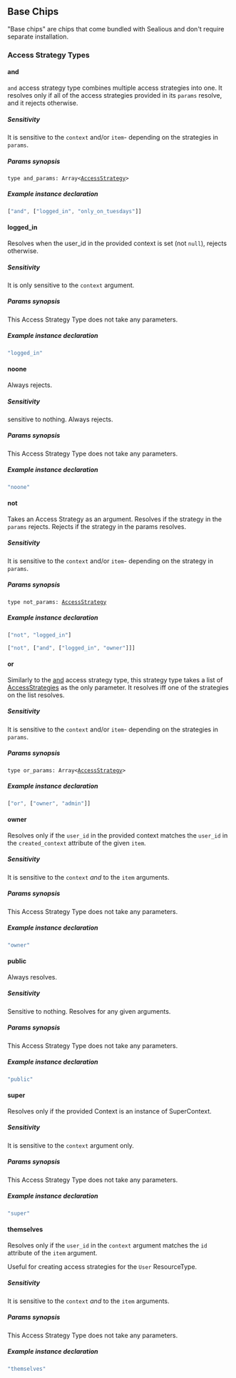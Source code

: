 ## Base Chips

"Base chips" are chips that come bundled with Sealious and don't require separate installation. 

### Access Strategy Types

#### and

`and` access strategy type combines multiple access strategies into one. It resolves only if all of the access strategies provided in its `params` resolve, and it rejects otherwise. 

##### Sensitivity

It is sensitive to the `context` and/or `item`- depending on the strategies in `params`.

##### Params synopsis 

<pre>
<code>type and_params: Array&lt;<a href="#accessstrategy">AccessStrategy</a>&gt;</code>
</pre>

##### Example instance declaration

```javascript
["and", ["logged_in", "only_on_tuesdays"]]
```

#### logged_in

Resolves when the user_id in the provided context is set (not `null`), rejects otherwise.

##### Sensitivity

It is only sensitive to the `context` argument.

##### Params synopsis

This Access Strategy Type does not take any parameters.

##### Example instance declaration

```javascript
"logged_in"
```

#### noone

Always rejects.

##### Sensitivity

sensitive to nothing. Always rejects.

##### Params synopsis

This Access Strategy Type does not take any parameters.

##### Example instance declaration

```javascript
"noone"
```

#### not

Takes an Access Strategy as an argument. Resolves if the strategy in the `params` rejects. Rejects if the strategy in the params resolves.

##### Sensitivity

It is sensitive to the `context` and/or `item`- depending on the strategy in `params`.

##### Params synopsis

<pre>
<code>type not_params: <a href="#accessstrategy">AccessStrategy</a></code>
</pre>

##### Example instance declaration

```javascript
["not", "logged_in"]
```

```javascript
["not", ["and", ["logged_in", "owner"]]]
```

#### or

Similarly to the [and](#and) access strategy type, this strategy type takes a list of [AccessStrategies](#accessstrategy) as the only parameter. It resolves iff one of the strategies on the list resolves.

##### Sensitivity

It is sensitive to the `context` and/or `item`- depending on the strategies in `params`.

##### Params synopsis 

<pre>
<code>type or_params: Array&lt;<a href="#accessstrategy">AccessStrategy</a>&gt;</code>
</pre>

##### Example instance declaration

```javascript
["or", ["owner", "admin"]]
```

#### owner

Resolves only if the `user_id` in the provided context matches the `user_id` in the `created_context` attribute of the given `item`.

##### Sensitivity

It is sensitive to the `context` *and* to the `item` arguments.

##### Params synopsis 

This Access Strategy Type does not take any parameters.	

##### Example instance declaration

```javascript
"owner"
```

#### public

Always resolves.

##### Sensitivity

Sensitive to nothing. Resolves for any given arguments.

##### Params synopsis 

This Access Strategy Type does not take any parameters.	

##### Example instance declaration

```javascript
"public"
```
#### super

Resolves only if the provided Context is an instance of SuperContext.

##### Sensitivity

It is sensitive to the `context` argument only.

##### Params synopsis 

This Access Strategy Type does not take any parameters.	

##### Example instance declaration

```javascript
"super"
```

#### themselves

Resolves only if the `user_id` in the `context` argument matches the `id` attribute of the `item` argument. 

Useful for creating access strategies for the `User` ResourceType. 

##### Sensitivity

It is sensitive to the `context` *and* to the `item` arguments.

##### Params synopsis 

This Access Strategy Type does not take any parameters.	

##### Example instance declaration

```javascript
"themselves"
```

